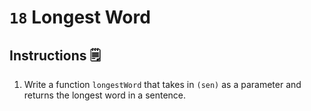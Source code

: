 # `18` Longest Word

## Instructions 🗒
1. Write a function `longestWord` that takes in `(sen)` as a parameter and returns the longest word in a sentence.